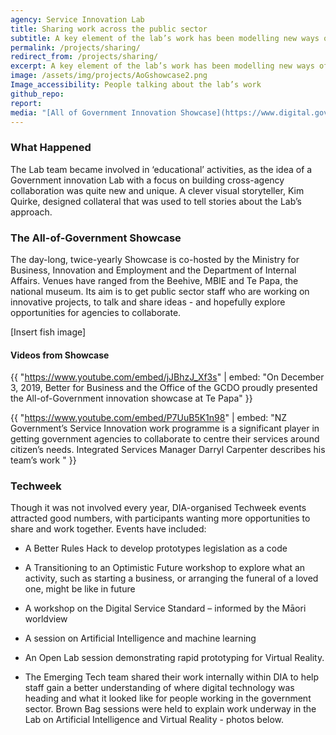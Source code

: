 ```yaml
---
agency: Service Innovation Lab
title: Sharing work across the public sector
subtitle: A key element of the lab’s work has been modelling new ways of working.
permalink: /projects/sharing/
redirect_from: /projects/sharing/
excerpt: A key element of the lab’s work has been modelling new ways of working.
image: /assets/img/projects/AoGshowcase2.png
Image_accessibility: People talking about the lab’s work
github_repo:
report:
media: "[All of Government Innovation Showcase](https://www.digital.govt.nz/showcase/all-of-government-innovation-showcase-december-2019/)"
---
```


### What Happened

The Lab team became involved in ‘educational’ activities, as the idea of a Government innovation Lab with a focus on building cross-agency collaboration was quite new and unique. A clever visual storyteller, Kim Quirke, designed collateral that was used to tell stories about the Lab’s approach.

### The All-of-Government Showcase

The day-long, twice-yearly Showcase is co-hosted by the Ministry for Business, Innovation and Employment and the Department of Internal Affairs. Venues have ranged from the Beehive, MBIE and Te Papa, the national museum. Its aim is to get public sector staff who are working on innovative projects, to talk and share ideas - and hopefully explore opportunities for agencies to collaborate.

[Insert fish image]

#### Videos from Showcase

{{ "https://www.youtube.com/embed/jJBhzJ_Xf3s" | embed: "On December 3, 2019, Better for Business and the Office of the GCDO proudly presented the All-of-Government innovation showcase at Te Papa" }}

{{ "https://www.youtube.com/embed/P7UuB5K1n98" | embed: "NZ Government’s Service Innovation work programme is a significant player in getting government agencies to collaborate to centre their services around citizen’s needs. Integrated Services Manager Darryl Carpenter describes his team’s work
" }}

### Techweek

Though it was not involved every year, DIA-organised Techweek events attracted good numbers, with participants wanting more opportunities to share and work together. Events have  included:

* A Better Rules Hack to develop prototypes legislation as a code  

* A Transitioning to an Optimistic Future workshop to explore what an activity, such as starting a business, or arranging the funeral of a loved one, might be like in future
* A workshop on the Digital Service Standard – informed by the Māori worldview
* A session on Artificial Intelligence and machine learning
* An Open Lab session demonstrating rapid prototyping for Virtual Reality.
* The Emerging Tech team shared their work internally within DIA to help staff gain a better understanding of where digital technology was heading and what it looked like for people working in the government sector. Brown Bag sessions were held to explain work underway in the Lab on  Artificial Intelligence and Virtual Reality - photos below.
